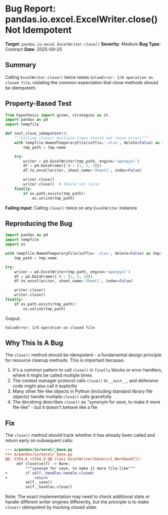 # Bug Report: pandas.io.excel.ExcelWriter.close() Not Idempotent

**Target**: `pandas.io.excel.ExcelWriter.close()`
**Severity**: Medium
**Bug Type**: Contract
**Date**: 2025-09-25

## Summary

Calling `ExcelWriter.close()` twice raises `ValueError: I/O operation on closed file`, violating the common expectation that close methods should be idempotent.

## Property-Based Test

```python
from hypothesis import given, strategies as st
import pandas as pd
import tempfile

def test_close_idempotent():
    """Calling close() multiple times should not raise errors"""
    with tempfile.NamedTemporaryFile(suffix='.xlsx', delete=False) as tmp:
        tmp_path = tmp.name

    try:
        writer = pd.ExcelWriter(tmp_path, engine='openpyxl')
        df = pd.DataFrame({'A': [1, 2, 3]})
        df.to_excel(writer, sheet_name='Sheet1', index=False)

        writer.close()
        writer.close()  # Should not raise
    finally:
        if os.path.exists(tmp_path):
            os.unlink(tmp_path)
```

**Failing input**: Calling `close()` twice on any `ExcelWriter` instance

## Reproducing the Bug

```python
import pandas as pd
import tempfile
import os

with tempfile.NamedTemporaryFile(suffix='.xlsx', delete=False) as tmp:
    tmp_path = tmp.name

try:
    writer = pd.ExcelWriter(tmp_path, engine='openpyxl')
    df = pd.DataFrame({'A': [1, 2, 3]})
    df.to_excel(writer, sheet_name='Sheet1', index=False)

    writer.close()
    writer.close()
finally:
    if os.path.exists(tmp_path):
        os.unlink(tmp_path)
```

Output:
```
ValueError: I/O operation on closed file
```

## Why This Is A Bug

The `close()` method should be idempotent - a fundamental design principle for resource cleanup methods. This is important because:

1. It's a common pattern to call `close()` in `finally` blocks or error handlers, where it might be called multiple times
2. The context manager protocol calls `close()` in `__exit__`, and defensive code might also call it explicitly
3. Many other file-like objects in Python (including standard library file objects) handle multiple `close()` calls gracefully
4. The docstring describes `close()` as "synonym for save, to make it more file-like" - but it doesn't behave like a file

## Fix

The `close()` method should track whether it has already been called and return early on subsequent calls:

```diff
--- a/pandas/io/excel/_base.py
+++ b/pandas/io/excel/_base.py
@@ -1354,6 +1354,9 @@ class ExcelWriter(Generic[_WorkbookT]):
     def close(self) -> None:
         """synonym for save, to make it more file-like"""
+        if self._handles.handle.closed:
+            return
         self._save()
         self._handles.close()
```

Note: The exact implementation may need to check additional state or handle different writer engines differently, but the principle is to make `close()` idempotent by tracking closed state.